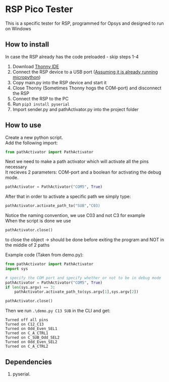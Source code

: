 # RSP Pico Tester 
This is a specific tester for RSP, programmed for Opsys and designed to run on Windows


## How to install
In case the RSP already has the code preloaded - skip steps 1-4  

1. Download [Thonny IDE](https://thonny.org/)
2. Connect the RSP device to a USB port ([Assuming it is already running micropython](https://micropython.org/download/rp2-pico/))
3. Copy main.py into the RSP device and start it
4. Close Thonny (Sometimes Thonny hogs the COM-port) and disconnect the RSP
5. Connect the RSP to the PC 
6. Run `pip3 install pyserial`
7. Import sender.py and pathActivator.py into the project folder


## How to use  
Create a new python script.  
Add the following import:
```python
from pathActivator import PathActivator
```
Next we need to make a path activator which will activate all the pins necessary  
It recieves 2 parameters: COM-port and a boolean for activating the debug mode.
```python
pathActivator = PathActivator("COM5", True)
```
After that in order to activate a specific path we simply type:
```python
pathActivator.activate_path_to("SUB","C03)
```
Notice the naming convention, we use C03 and not C3 for example  
When the script is done we use 
```python
pathActivator.close()
```
to close the object -> should be done before exiting the program and NOT in the middle of 2 paths

Example code (Taken from demo.py):
```python
from pathActivator import PathActivator
import sys

# specify the COM port and specify whether or not to be in debug mode
pathActivator = PathActivator("COM5", True)
if len(sys.argv) == 3:
    pathActivator.activate_path_to(sys.argv[1],sys.argv[2])

pathActivator.close()
```

Then we run `.\demo.py C13 SUB` in the CLI and get:
```
Turned off all pins
Turned on C12_C13
Turned on Odd_Even_SEL1
Turned on C_A_CTRL1
Turned on C_SUB_Odd_SEL2
Turned on Odd_Even_SEL2
Turned on C_A_CTRL2
```
## Dependencies  
1.  pyserial.  

